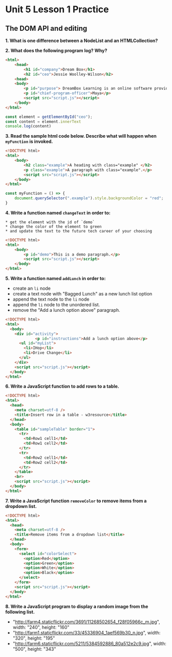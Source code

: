 # Unit 5 Lesson 1 Practice
## The DOM API and editing

**1. What is one difference between a NodeList and an HTMLCollection?**


**2. What does the following program log? Why?**

  ```html
  <html>
      <head>
          <h1 id="company">Dream Box</h1>
          <h2 id="ceo">Jessie Woolley-Wilson</h2>
      <head>
      <body>
          <p id="purpose"> DreamBox Learning is an online software provider that focuses on mathematics education.</p>
          <p id="chief-program-officer">Maya</p>
          <script src="script.js"></script>
      </body>
  </html>
  ```

  ```javascript
  const element = getElementById("ceo");
  const content = element.innerText
  console.log(content)
  ```


**3. Read the sample html code below. Describe what will happen when `myFunction` is invoked.**

  ```html
  <!DOCTYPE html>
  <html>
      <body>
          <h2 class="example">A heading with class="example" </h2>
          <p class="example">A paragraph with class="example".</p> 
          <script src="script.js"></script>
      </body>
  </html>
  ```
  
  ```javascript
  const myFunction = () => {
      document.querySelector(".example").style.backgroundColor = "red";
  }
  ```

**4. Write a function named `changeText` in order to:**

    * get the element with the id of `demo`
    * change the color of the element to green
    * and update the text to the future tech career of your choosing

  ```html
  <!DOCTYPE html>
  <html>
      <body>
          <p id="demo">This is a demo paragraph.</p>
          <script src="script.js"></script>
      </body>
  </html>
  ```


**5. Write a function named `addLunch` in order to:**

  * create an `li` node
  * create a text node with "Bagged Lunch" as a new lunch list option
  * append the text node to the `li` node
  * append the `li` node to the unordered list.
  * remove the "Add a lunch option above" paragraph.

  ```html
  <!DOCTYPE html>
  <html>
    <body>
      <div id="activity">
               <p id="instructions">Add a lunch option above</p>
        <ul id="myList">
          <li>IHop</li>
          <li>Drive Change</li>
        </ul>
      </div>
      <script src="script.js"></script>
    </body>
  </html>
  ```

**6. Write a JavaScript function to add rows to a table.**

  ```html
  <!DOCTYPE html>
  <html>
    <head>
      <meta charset=utf-8 />
      <title>Insert row in a table - w3resource</title>
    </head>
    <body>
      <table id="sampleTable" border="1">
        <tr>
          <td>Row1 cell1</td>
          <td>Row1 cell2</td>
        </tr>
        <tr>
          <td>Row2 cell1</td>
          <td>Row2 cell2</td>
        </tr>
      </table>
      <br>
      <script src="script.js"></script>
    </body>
  </html>
  ```

**7. Write a JavaScript function `removeColor` to remove items from a dropdown list.**

  ```html
  <!DOCTYPE html>
  <html>
    <head>
      <meta charset=utf-8 />
      <title>Remove items from a dropdown list</title>
    </head>
    <body>
      <form>
        <select id="colorSelect">
          <option>Red</option>
          <option>Green</option>
          <option>White</option>
          <option>Black</option>
        </select>
      </form>
      <script src="script.js"></script>
    </body>
  </html>
  ```

**8. Write a JavaScript program to display a random image from the following list.**

  * "http://farm4.staticflickr.com/3691/11268502654_f28f05966c_m.jpg", width: "240", height: "160"
  * "http://farm1.staticflickr.com/33/45336904_1aef569b30_n.jpg", width: "320", height: "195"
  * "http://farm6.staticflickr.com/5211/5384592886_80a512e2c9.jpg", width: "500", height: "343"
